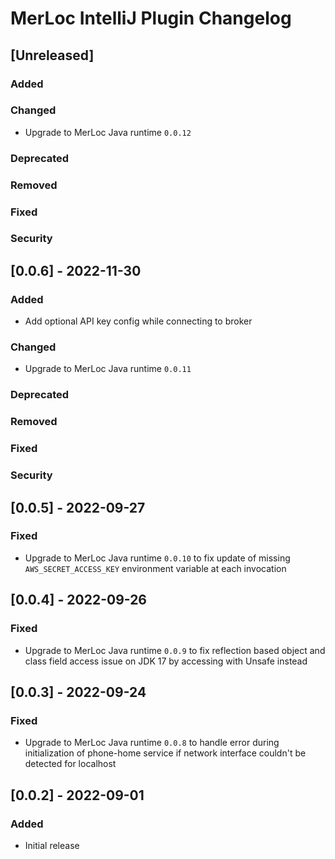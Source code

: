 <!-- Keep a Changelog guide -> https://keepachangelog.com -->

# MerLoc IntelliJ Plugin Changelog

## [Unreleased]
### Added

### Changed
- Upgrade to MerLoc Java runtime `0.0.12`

### Deprecated

### Removed

### Fixed

### Security

## [0.0.6] - 2022-11-30
### Added
- Add optional API key config while connecting to broker

### Changed
- Upgrade to MerLoc Java runtime `0.0.11`

### Deprecated

### Removed

### Fixed

### Security

## [0.0.5] - 2022-09-27
### Fixed
- Upgrade to MerLoc Java runtime `0.0.10` to fix update of missing `AWS_SECRET_ACCESS_KEY` environment variable at each invocation

## [0.0.4] - 2022-09-26
### Fixed
- Upgrade to MerLoc Java runtime `0.0.9` to fix reflection based object and class field access issue on JDK 17 by accessing with Unsafe instead

## [0.0.3] - 2022-09-24
### Fixed
- Upgrade to MerLoc Java runtime `0.0.8` to handle error during initialization of phone-home service if network interface couldn't be detected for localhost

## [0.0.2] - 2022-09-01
### Added
- Initial release